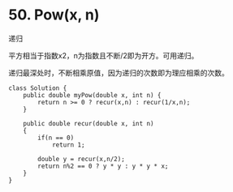 # 50. Pow(x, n)

递归

平方相当于指数x2，n为指数且不断/2即为开方。可用递归。

递归最深处时，不断相乘原值，因为递归的次数即为理应相乘的次数。

```
class Solution {
    public double myPow(double x, int n) {
        return n >= 0 ? recur(x,n) : recur(1/x,n);
    }
    
    public double recur(double x, int n)
    {
        if(n == 0)
            return 1;
        
        double y = recur(x,n/2);
        return n%2 == 0 ? y * y : y * y * x;
    }
}
```

